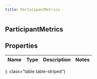 ```yaml
---
title: ParticipantMetrics
---
```

## ParticipantMetrics

## Properties

|Name | Type | Description | Notes|
|------------ | ------------- | ------------- | -------------|
{: class="table table-striped"}


